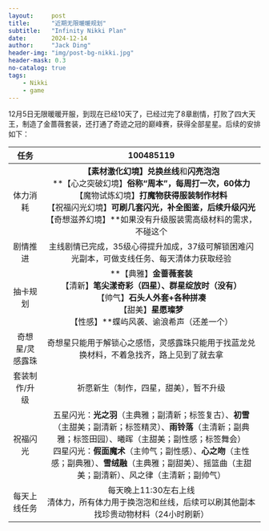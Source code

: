```yaml
---
layout:     post
title:      "近期无限暖暖规划"
subtitle:   "Infinity Nikki Plan"
date:       2024-12-14
author:     "Jack Ding"
header-img: "img/post-bg-nikki.jpg"
header-mask: 0.3
no-catalog: true
tags:
    - Nikki
    - game
---
```


12月5日无限暖暖开服，到现在已经10天了，已经过完了8章剧情，打败了四大天王，制造了金蔷薇套装，还打通了奇迹之冠的巅峰赛，获得全部星星。后续的安排如下：

|      任务       |                          100485119                           |
| :-------------: | :----------------------------------------------------------: |
|    体力消耗     | **【素材激化幻境】**兑换**丝线**和**闪亮泡泡**<br>**【心之突破幻境】**俗称“周本”，每周打一次，60体力<br>**【魔物试炼幻境】**打魔物获得服装制作材料<br>**【祝福闪光幻境】**可刷几套闪光，补全图鉴，后续升级闪光<br>**【奇想滋养幻境】**如果没有升级服装需高级材料的需求，不碰这个 |
|    剧情推进     | 主线剧情已完成，35级心得提升加成，37级可解锁困难闪光副本，可做支线任务、每天清体力获取经验 |
|    抽卡规划     | **【典雅】**金蔷薇套装<br>**【清新】**笔尖漾奇彩（四星）、群星绽放时（没有）<br>**【帅气】**石头人外套+各种拼凑<br>**【甜美】**星愿璨梦<br>**【性感】**蝶屿风袭、谕浪希声（还差一个） |
| 奇想星/灵感露珠 | 奇想星只能用于解锁心之感悟，灵感露珠只能用于找蓝龙兑换材料，不着急找齐，路上见到了就去拿 |
|  套装制作/升级  |            祈愿新生（制作，四星，甜美），暂不升级            |
|    祝福闪光     | 五星闪光：**光之羽**（主典雅；副清新；标签复古）、**初雪**（主甜美；副清新；标签精灵）、**雨铃落**（主清新；副典雅；标签田园）、曦晖（主甜美；副性感；标签舞会）<br>四星闪光：**假面魔术**（主帅气；副性感）、**心之吻**（主性感；副典雅）、**雪绒融**（主典雅；副甜美）、摇篮曲（主甜美；副清新）、风之律（主清新；副帅气） |
|  每天上线任务   | 每天晚上11:30左右上线<br>清体力，所有体力用于换泡泡和丝线，后续可以刷其他副本<br>找珍贵动物材料（24小时刷新） |